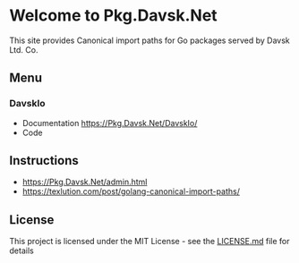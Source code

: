 # Welcome to Pkg.Davsk.Net 

This site provides Canonical import paths for Go packages served by Davsk Ltd. Co.

## Menu
### DavskIo
* Documentation https://Pkg.Davsk.Net/DavskIo/
* Code

## Instructions
* https://Pkg.Davsk.Net/admin.html
* https://texlution.com/post/golang-canonical-import-paths/ 

## License

This project is licensed under the MIT License - see the [LICENSE.md](LICENSE.md) file for details
